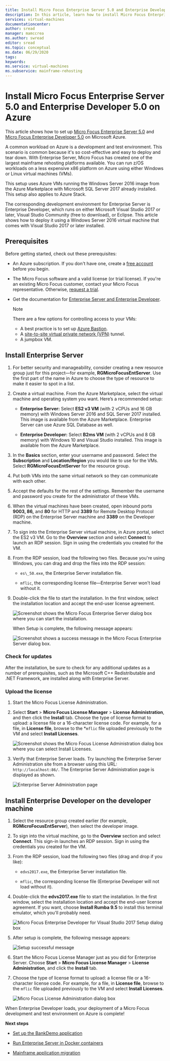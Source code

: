 ```yaml
---
title: Install Micro Focus Enterprise Server 5.0 and Enterprise Developer 5.0 on Azure | Microsoft Docs
description: In this article, learn how to install Micro Focus Enterprise Server 5.0 and Enterprise Developer 5.0 on Microsoft Azure.
services: virtual-machines
documentationcenter:
author: sread
manager: mamccrea 
ms.author: swread
editor: sread
ms.topic: conceptual
ms.date: 06/29/2020
tags:
keywords:
ms.service: virtual-machines
ms.subservice: mainframe-rehosting
---
```


# Install Micro Focus Enterprise Server 5.0 and Enterprise Developer 5.0 on Azure

This article shows how to set up [Micro Focus Enterprise Server 5.0](https://www.microfocus.com/documentation/enterprise-developer/ed50pu5/ES-WIN/GUID-F7D8FD6E-BDE0-4169-8D8C-96DDFFF6B495.html) and [Micro Focus Enterprise Developer 5.0](https://www.microfocus.com/documentation/enterprise-developer/ed50/) on
Microsoft Azure.

A common workload on Azure is a development and test environment. This scenario is common because it's so cost-effective and easy to deploy and tear down. With Enterprise Server, Micro Focus has created one of the largest mainframe rehosting platforms available. You can run z/OS workloads on a less expensive x86 platform on Azure using either Windows or Linux virtual machines (VMs).

This setup uses Azure VMs running the Windows Server 2016 image from the Azure Marketplace with Microsoft SQL Server 2017 already installed. This setup also
applies to Azure Stack.

The corresponding development environment for Enterprise Server is Enterprise Developer, which runs on either Microsoft Visual Studio 2017 or later, Visual Studio Community (free to download), or Eclipse. This article shows how to deploy it using a Windows Server 2016 virtual machine that comes with Visual Studio 2017 or later installed.

## Prerequisites

Before getting started, check out these prerequisites:

-   An Azure subscription. If you don't have one, create a [free account](https://azure.microsoft.com/free/?WT.mc_id=A261C142F) before you begin.

-   The Micro Focus software and a valid license (or trial license). If you're an existing Micro Focus customer, contact your Micro Focus representative. Otherwise, [request a trial](https://www.microfocus.com/products/enterprise-suite/enterprise-server/trial/).

-   Get the documentation for [Enterprise Server and Enterprise Developer](https://www.microfocus.com/documentation/enterprise-developer/ed50/).

    > [!Note]
    > There are a few options for controlling access to your VMs:
    > -   A best practice is to set up [Azure Bastion](https://azure.microsoft.com/services/azure-bastion/).
    > -   A [site-to-site virtual private network (VPN)](../../../../vpn-gateway/vpn-gateway-create-site-to-site-rm-powershell.md)
    tunnel.
    > -   A jumpbox VM.

## Install Enterprise Server

1.  For better security and manageability, consider creating a new resource group just for this project—for example, **RGMicroFocusEntServer**. Use the first part of the name in Azure to choose the type of resource to make it easier to spot in a list.

2.  Create a virtual machine. From the Azure Marketplace, select the virtual machine and operating system you want. Here’s a recommended setup:

    -   **Enterprise Server:** Select **ES2 v3 VM** (with 2 vCPUs and 16 GB memory) with Windows Server 2016 and SQL Server 2017 installed. This
        image is available from the Azure Marketplace. Enterprise Server can use Azure SQL Database as well.

    -   **Enterprise Developer:** Select **B2ms VM** (with 2 vCPUs and 8 GB memory) with Windows 10 and Visual Studio installed. This image is available from the Azure Marketplace.

3.  In the **Basics** section, enter your username and password. Select the **Subscription** and **Location/Region** you would like to use for the VMs. Select **RGMicroFocusEntServer** for the resource group.

4.  Put both VMs into the same virtual network so they can communicate with each other.

5.  Accept the defaults for the rest of the settings. Remember the username and password you create for the administrator of these VMs.

6.  When the virtual machines have been created, open inbound ports **9003, 86,** and **80** for HTTP and **3389** for Remote Desktop Protocol (RDP) on the Enterprise Server machine and **3389** on the Developer machine.

7.  To sign into the Enterprise Server virtual machine, in Azure portal, select the ES2 v3 VM. Go to the **Overview** section and select **Connect** to launch an RDP session. Sign in using the credentials you created for the VM.

8.  From the RDP session, load the following two files. Because you're using Windows, you can drag and drop the files into the RDP session:

    -   `es\_50.exe`, the Enterprise Server installation file.

    -   `mflic`, the corresponding license file—Enterprise Server won't load
        without it.

9.  Double-click the file to start the installation. In the first window, select the installation location and accept the end-user license agreement.

    ![Screenshot shows the Micro Focus Enterprise Server dialog box where you can start the installation.](media/install-image-1.png)

    When Setup is complete, the following message appears:

    ![Screenshot shows a success message in the Micro Focus Enterprise Server dialog box.](media/install-image-2.png)

 ### Check for updates

After the installation, be sure to check for any additional updates as a number of prerequisites, such as the Microsoft C++ Redistributable and .NET Framework, are installed along with Enterprise Server.

### Upload the license

1.  Start the Micro Focus License Administration.

2.  Select **Start** \> **Micro Focus License Manager** \> **License Administration**, and then click the **Install** tab. Choose the type of license format to upload: a license file or a 16-character license code. For example, for a file, in **License file**, browse to the *`mflic` file uploaded previously to the VM and select **Install Licenses**.

    ![Screenshot shows the Micro Focus License Administration dialog box where you can select Install Licenses.](media/install-image-3.png)

3.  Verify that Enterprise Server loads. Try launching the Enterprise Server Administration site from a browser using this URL: `http://localhost:86/`. The Enterprise Server Administration page is displayed as shown.

    ![Enterprise Server Administration page](media/install-image-4.png)

## Install Enterprise Developer on the developer machine

1.  Select the resource group created earlier (for example, **RGMicroFocusEntServer**), then select the developer image.

2.  To sign into the virtual machine, go to the **Overview** section and select **Connect**. This sign-in launches an RDP session. Sign in using the credentials you created for the VM.

3.  From the RDP session, load the following two files (drag and drop if you like):

    -   `edvs2017.exe`, the Enterprise Server installation file.

    -   `mflic`, the corresponding license file (Enterprise Developer will not
        load without it).

4.  Double-click the **edvs2017.exe** file to start the installation. In the first window, select the installation location and accept the end-user license agreement. If you want, choose **Install Rumba 9.5** to install this terminal emulator, which you'll probably need.

    ![Micro Focus Enterprise Developer for Visual Studio 2017 Setup dialog box](media/install-image-5.png)

5.  After setup is complete, the following message appears:

    ![Setup successful message](media/install-image-6.png)

6.  Start the Micro Focus License Manager just as you did for Enterprise Server. Choose **Start** \> **Micro Focus License Manager** \> **License Administration**, and click the **Install** tab.

7.  Choose the type of license format to upload: a license file or a 16-character license code. For example, for a file, in **License file**, browse to the `mflic` file uploaded previously to the VM and select  **Install Licenses**.

    ![Micro Focus License Administration dialog box](media/install-image-7.png)

When Enterprise Developer loads, your deployment of a Micro Focus development and test environment on Azure is complete!

**Next steps**

-   [Set up the BankDemo application](./demo.md)

-   [Run Enterprise Server in Docker containers](./run-enterprise-server-container.md)

-   [Mainframe application migration](/azure/architecture/cloud-adoption/infrastructure/mainframe-migration/application-strategies)